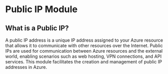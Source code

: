 # Public IP Module

## What is a Public IP?
A public IP address is a unique IP address assigned to your Azure resource that allows it to communicate with other resources over the Internet. Public IPs are used for communication between Azure resources and the external world, enabling scenarios such as web hosting, VPN connections, and API services. This module facilitates the creation and management of public IP addresses in Azure.

